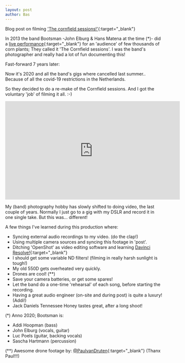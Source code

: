 ```yaml
---
layout: post
author: Bas
---
```

Blog post on filming ['The cornfield sessions!'](https://www.youtube.com/playlist?list=PLb7l-J_gLXsRTuWGM5F99laOdJZaoZIWs){:target="_blank"}

In 2013 the band Bootsman -John Elburg & Hans Matena at the time (*)- did a [live performance](https://www.gelderlander.nl/achterhoek/bootsman-en-the-cornfield-sessions~a17f0f5d/){:target="_blank"} 
for an 'audience' of few thousands of corn plants; They called it 'The Cornfield sessions'. I was the band's photographer and really had a lot of fun documenting this!

Fast-forward 7 years later: 

Now it's 2020 and all the band's gigs where cancelled last summer.. Because of all the covid-19 restrictions in the Netherlands.

So they decided to do a re-make of the Cornfield sessions. And I got the voluntary 'job' of filming it all. :-) 

<iframe width="560" height="315" src="https://www.youtube.com/embed/videoseries?list=PLb7l-J_gLXsRTuWGM5F99laOdJZaoZIWs" frameborder="0" allow="accelerometer; autoplay; clipboard-write; encrypted-media; gyroscope; picture-in-picture" allowfullscreen></iframe>

My (band) photography hobby has slowly shifted to doing video, the last couple of years. Normally I just go to a gig with my DSLR and record it in one single take. But this was... different!

A few things I've learned during this production where:

* Syncing external audio recordings to my video. (do the clap!) 
* Using multiple camera sources and syncing this footage in 'post'.  
* Ditching 'OpenShot' as video editing software and learning [Davinci Resolve!](https://www.blackmagicdesign.com/products/davinciresolve/){:target="_blank"} 
* I should get some variable ND filters! (filming in really harsh sunlight is tough!)
* My old 550D gets overheated very quickly. 
* Drones are cool! (**) 
* Save your camera batteries, or get some spares! 
* Let the band do a one-time 'rehearsal' of each song, before starting the recording.   
* Having a great audio engineer (on-site and during post) is quite a luxury! (Addi!) 
* Jack Daniels Tennessee Honey tastes great, after a long shoot!   


(*) Anno 2020; Bootsman is: 

* Addi Hoopman (bass)
* John Elburg (vocals, guitar)
* Luc Poels (guitar, backing vocals)
* Sascha Hartmann (percussion) 

(**) Awesome drone footage by: [@PaulvanDruten](http://paulvandruten.nl/){:target="_blank"} (Thanx Paul!!!) 
